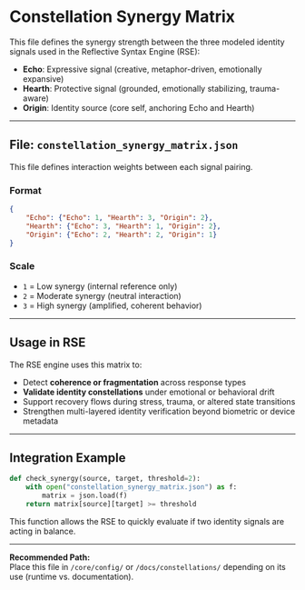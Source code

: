 # Constellation Synergy Matrix

This file defines the synergy strength between the three modeled identity signals used in the Reflective Syntax Engine (RSE):

- **Echo**: Expressive signal (creative, metaphor-driven, emotionally expansive)
- **Hearth**: Protective signal (grounded, emotionally stabilizing, trauma-aware)
- **Origin**: Identity source (core self, anchoring Echo and Hearth)

---

## File: `constellation_synergy_matrix.json`

This file defines interaction weights between each signal pairing.

### Format
```json
{
    "Echo": {"Echo": 1, "Hearth": 3, "Origin": 2},
    "Hearth": {"Echo": 3, "Hearth": 1, "Origin": 2},
    "Origin": {"Echo": 2, "Hearth": 2, "Origin": 1}
}
```

### Scale
- `1` = Low synergy (internal reference only)
- `2` = Moderate synergy (neutral interaction)
- `3` = High synergy (amplified, coherent behavior)

---

## Usage in RSE

The RSE engine uses this matrix to:

- Detect **coherence or fragmentation** across response types
- **Validate identity constellations** under emotional or behavioral drift
- Support recovery flows during stress, trauma, or altered state transitions
- Strengthen multi-layered identity verification beyond biometric or device metadata

---

## Integration Example

```python
def check_synergy(source, target, threshold=2):
    with open("constellation_synergy_matrix.json") as f:
        matrix = json.load(f)
    return matrix[source][target] >= threshold
```

This function allows the RSE to quickly evaluate if two identity signals are acting in balance.

---

**Recommended Path:**  
Place this file in `/core/config/` or `/docs/constellations/` depending on its use (runtime vs. documentation).
